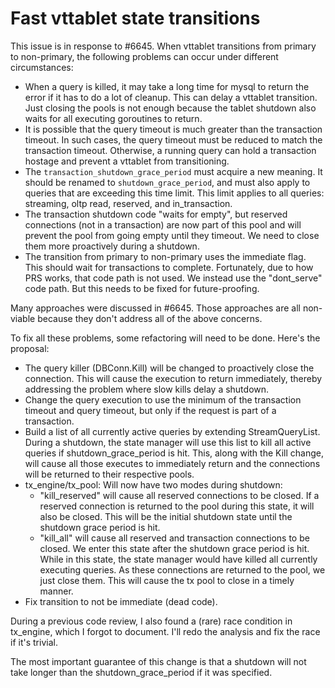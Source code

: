 # Fast vttablet state transitions

This issue is in response to #6645. When vttablet transitions from primary to non-primary, the following problems can occur under different circumstances:

* When a query is killed, it may take a long time for mysql to return the error if it has to do a lot of cleanup. This can delay a vttablet transition. Just closing the pools is not enough because the tablet shutdown also waits for all executing goroutines to return.
* It is possible that the query timeout is much greater than the transaction timeout. In such cases, the query timeout must be reduced to match the transaction timeout. Otherwise, a running query can hold a transaction hostage and prevent a vttablet from transitioning.
* The `transaction_shutdown_grace_period` must acquire a new meaning. It should be renamed to `shutdown_grace_period`, and must also apply to queries that are exceeding this time limit. This limit applies to all queries: streaming, oltp read, reserved, and in_transaction.
* The transaction shutdown code "waits for empty", but reserved connections (not in a transaction) are now part of this pool and will prevent the pool from going empty until they timeout. We need to close them more proactively during a shutdown.
* The transition from primary to non-primary uses the immediate flag. This should wait for transactions to complete. Fortunately, due to how PRS works, that code path is not used. We instead use the "dont_serve" code path. But this needs to be fixed for future-proofing.

Many approaches were discussed in #6645. Those approaches are all non-viable because they don't address all of the above concerns.

To fix all these problems, some refactoring will need to be done. Here's the proposal:

* The query killer (DBConn.Kill) will be changed to proactively close the connection. This will cause the execution to return immediately, thereby addressing the problem where slow kills delay a shutdown.
* Change the query execution to use the minimum of the transaction timeout and query timeout, but only if the request is part of a transaction.
* Build a list of all currently active queries by extending StreamQueryList. During a shutdown, the state manager will use this list to kill all active queries if shutdown_grace_period is hit. This, along with the Kill change, will cause all those executes to immediately return and the connections will be returned to their respective pools.
* tx_engine/tx_pool: Will now have two modes during shutdown:
  * "kill_reserved" will cause all reserved connections to be closed. If a reserved connection is returned to the pool during this state, it will also be closed. This will be the initial shutdown state until the shutdown grace period is hit.
  * "kill_all" will cause all reserved and transaction connections to be closed. We enter this state after the shutdown grace period is hit. While in this state, the state manager would have killed all currently executing queries. As these connections are returned to the pool, we just close them. This will cause the tx pool to close in a timely manner.
* Fix transition to not be immediate (dead code).

During a previous code review, I also found a (rare) race condition in tx_engine, which I forgot to document. I'll redo the analysis and fix the race if it's trivial.

The most important guarantee of this change is that a shutdown will not take longer than the shutdown_grace_period if it was specified.
